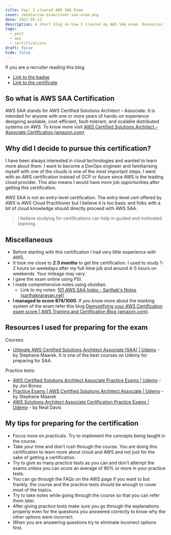 ```yaml
---
title: Yay! I cleared AWS SAA Exam
cover: /media/saa-exam/cover-saa-exam.png
date: 2022-05-12
description: A short blog on how I cleared my AWS SAA exam. Resources I used and some tips from my side.
tags:
  - post
  - aws
  - certifications
draft: false
hide: false
---
```


If you are a recruiter reading this blog

- [Link to the badge](https://www.credly.com/badges/2d489186-d9ab-4ce7-a047-608d18f34f46/public_url)
- [Link to the certificate](https://drive.google.com/file/d/17itgKdemTspJWG4TjP8s2vMdmCEwCn0C/view?usp=sharing)

## So what is AWS SAA Certification

AWS SAA stands for AWS Certified Solutions Architect – Associate. It is intended for anyone with one or more years of hands-on experience designing available, cost-efficient, fault-tolerant, and scalable distributed systems on AWS. To know more visit [AWS Certified Solutions Architect – Associate Certification (amazon.com)](https://aws.amazon.com/certification/certified-solutions-architect-associate/)

## Why did I decide to pursue this certification?

I have been always interested in cloud technologies and wanted to learn more about them. I want to become a DevOps engineer and familiarising myself with one of the clouds is one of the most important steps. I went with an AWS certification instead of GCP or Azure since AWS is the leading cloud provider. This also means I would have more job opportunities after getting this certification.

AWS SAA is not an entry-level certification. The entry-level cert offered by AWS is AWS Cloud Practitioner but I believe it is too basic and folks with a bit of cloud knowledge should directly proceed with AWS SAA.

> I believe studying for certifications can help in guided and motivated learning.

## Miscellaneous

- Before starting with this certification I had very little experience with AWS.
- It took me close to **2.5 months** to get the certification. I used to study 1-2 hours on weekdays after my full-time job and around 4-5 hours on weekends. Your mileage may vary.
- I gave the exam online using PSI.
- I made comprehensive notes using obsidian.
  - Link to my notes: [101 AWS SAA Index - Sarthak's Notes (sarthaknarayan.net)](https://notes.sarthaknarayan.net/100%20study-notes/101%20aws%20saa/101%20aws%20saa%20index/)
- **I managed to score 874/1000**. If you know more about the marking system of the exam refer this blog [Demystifying your AWS Certification exam score | AWS Training and Certification Blog (amazon.com)](https://aws.amazon.com/blogs/training-and-certification/demystifying-your-aws-certification-exam-score/).

## Resources I used for preparing for the exam

Courses:

- [Ultimate AWS Certified Solutions Architect Associate (SAA) | Udemy](https://www.udemy.com/course/aws-certified-solutions-architect-associate-saa-c02/) - by Stephane Maarek. It is one of the best courses on Udemy for preparing for SAA.

Practice tests:

- [AWS Certified Solutions Architect Associate Practice Exams | Udemy](https://www.udemy.com/course/aws-certified-solutions-architect-associate-amazon-practice-exams-saa-c03/) - by Jon Bonso
- [Practice Exams | AWS Certified Solutions Architect Associate | Udemy](https://www.udemy.com/course/practice-exams-aws-certified-solutions-architect-associate/) - by Stephane Maarek
- [AWS Solutions Architect Associate Certification Practice Exams | Udemy](https://www.udemy.com/course/aws-certified-solutions-architect-associate-practice-tests-k/) - by Neal Davis

## My tips for preparing for the certification

- Focus more on practicals. Try to implement the concepts being taught in the course.
- Take your time and don't rush through the course. You are doing this certification to learn more about cloud and AWS and not just for the sake of getting a certification.
- Try to give as many practice tests as you can and don't attempt the exams unless you can score an average of 80% or more in your practice tests.
- You can go through the FAQs on the AWS page if you want to but frankly, the course and the practice tests should be enough to cover most of the topics.
- Try to take notes while going through the course so that you can refer them later.
- After giving practice tests make sure you go through the explanations properly even for the questions you answered correctly to know why the other options were incorrect.
- When you are answering questions try to eliminate incorrect options first.
